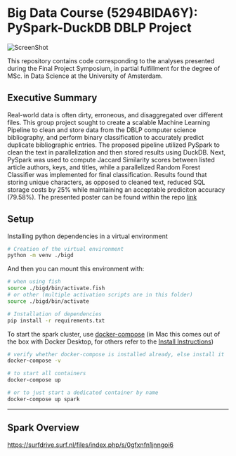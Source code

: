 # Big Data Course (5294BIDA6Y): PySpark-DuckDB DBLP Project

![ScreenShot](https://raw.github.com/jah377/PySpark_DBLP/main/report/github_MLpipeline.png)


This repository contains code corresponding to the analyses presented during the Final Project Symposium, in partial fulfillment for the degree of MSc. in Data Science at the University of Amsterdam.

## Executive Summary

Real-world data is often dirty, erroneous, and disaggregated over different files. This group project sought to create a scalable Machine Learning Pipeline to clean and store data from the DBLP computer science bibliography, and perform binary classification to accurately predict duplicate bibliographic entries. The proposed pipeline utilized PySpark to clean the text in parallelization and then stored results using DuckDB. Next, PySpark was used to compute Jaccard Similarity scores between listed article authors, keys, and titles, while a parallelized Random Forest Classifier was implemented for final classification. Results found that storing unique characters, as opposed to cleaned text, reduced SQL storage costs by 25% while maintaining an acceptable prediciton accuracy (79.58%). The presented poster can be found within the repo [link]((https://raw.github.com/jah377/PySpark_DBLP/main/report/poster.pdf))


## Setup

Installing python dependencies in a virtual environment

```bash
# Creation of the virtual environment
python -m venv ./bigd
```

And then you can mount this environment with: 
```bash
# when using fish
source ./bigd/bin/activate.fish
# or other (multiple activation scripts are in this folder)
source ./bigd/bin/activate
```

```bash
# Installation of dependencies
pip install -r requirements.txt
```

To start the spark cluster, use [docker-compose](https://docs.docker.com/compose/install/) (in Mac this comes out of the box with Docker Desktop, for others refer to the [Install Instructions](https://docs.docker.com/compose/install/))

```bash
# verify whether docker-compose is installed already, else install it
docker-compose -v
```


```bash
# to start all containers
docker-compose up 

# or to just start a dedicated container by name
docker-compose up spark
```
---
## Spark Overview
https://surfdrive.surf.nl/files/index.php/s/0gfxnfn1jnngoi6
